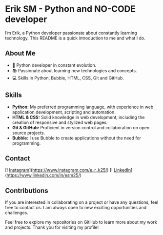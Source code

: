 

# Erik SM - Python and NO-CODE developer
I’m Erik, a Python developer passionate about constantly learning technology. This README is a quick introduction to me and what I do.

## About Me

- 🚀 Python developer in constant evolution.
- 📚 Passionate about learning new technologies and concepts.
- 💻 Skills in Python, Bubble, HTML, CSS, Git and GitHub.

## Skills

- **Python:** My preferred programming language, with experience in web application development, scripting and automation.
- **HTML & CSS:** Solid knowledge in web development, including the creation of responsive and stylized web pages.
- **Git & GitHub:** Proficient in version control and collaboration on open source projects.
- **Bubble:** I use Bubble to create applications without the need for programming.

## Contact


[! [Instagram](https://img.shields.io/badge/Instagram-000?style=for-the-badge&logo=instagram)](https://www.instagram.com/e_r_k25/)
[! [LinkedIn](https://img.shields.io/badge/LinkedIn-000?style=for-the-badge&logo=linkedin&logoColor=0E76A8)](https://www.linkedin.com/in/esm25/) 



## Contributions

If you are interested in collaborating on a project or have any questions, feel free to contact us. I am always open to new exciting opportunities and challenges.

Feel free to explore my repositories on GitHub to learn more about my work and projects. Thank you for visiting my profile!







